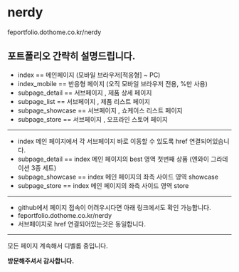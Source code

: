 # nerdy
feportfolio.dothome.co.kr/nerdy
<h2>포트폴리오 간략히 설명드립니다.</h2>
<ul>
  <li>index == 메인페이지 (모바일 브라우저[적응형] ~ PC)</li>
  <li>index_mobile == 반응형 페이지 (오직 모바일 브라우저 전용, %만 사용)</li>
  <li>subpage_detail == 서브페이지 , 제품 상세 페이지</li>
  <li>subpage_list == 서브페이지 , 제품 리스트 페이지</li>
  <li>subpage_showcase == 서브페이지 , 쇼케이스 리스트 페이지</li>
  <li>subpage_store == 서브페이지 , 오프라인 스토어 페이지</li>
</ul>
<hr/>
<ul>
  <li>index 메인 페이지에서 각 서브페이지 바로 이동할 수 있도록 href 연결되어있습니다.</li>
  <li> subpage_detail == index 메인 페이지의 best 영역 첫번째 상품 (엔와이 그라데이션 3종 세트)</li>
  <li> subpage_showcase == index 메인 페이지의 좌측 사이드 영역 showcase</li>
  <li> subpage_store == index 메인 페이지의 좌측 사이드 영역 store</li>
</ul>
<hr/>
<ul>
  <li>github에서 페이지 접속이 어려우시다면 아래 링크에서도 확인 가능합니다.</li>
  <li>feportfolio.dothome.co.kr/nerdy</li>
  <li>서브페이지로 href 연결되어있는것은 동일합니다.</li>
</ul>
<hr/>
<p>모든 페이지 계속해서 디벨롭 중입니다.</p>
<strong>방문해주셔서 감사합니다.</strong>
